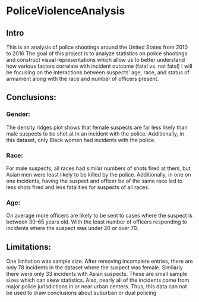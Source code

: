 # PoliceViolenceAnalysis

## Intro
This is an analysis of police shootings around the United States from 2010 to 2016
The goal of this project is to analyze statistics on police shootings and construct visual representations which allow us to better understand how various factors correlate with incident outcome (fatal vs. not fatal)
I will be focusing on the interactions between suspects’ age, race, and status of armament along with the race and number of officers present.

## Conclusions: 
### Gender: 
The density ridges plot shows that female suspects are far less likely than male suspects to be shot at in an incident with the police. Additionally, in this dataset, only Black women had incidents with the police. 
### Race: 
For male suspects, all races had similar numbers of shots fired at them, but Asian men were least likely to be killed by the police. Additionally, in one on one incidents, having the suspect and officer be of the same race led to less shots fired and less fatalities for suspects of all races. 
### Age: 
On average more officers are likely to be sent to cases where the suspect is between 30-65 years old. With the least number of officers responding to incidents where the suspect was under 20 or over 70.

## Limitations: 
One limitation was sample size. After removing incomplete entries, there are only 78 incidents in the dataset where the suspect was female. Similarly there were only 33 incidents with Asian suspects. These are small sample sizes which can skew statistics. Also, nearly all of the incidents come from major police jurisdictions in or near urban centers. Thus, this data can not be used to draw conclusions about suburban or dual policing
